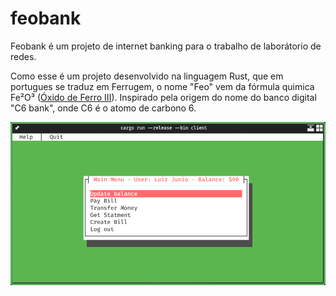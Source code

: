 # feobank
Feobank é um projeto de internet banking para o trabalho de laborátorio de redes.

Como esse é um projeto desenvolvido na linguagem Rust, que em portugues se traduz em Ferrugem, o nome
"Feo" vem da fórmula quimica Fe²O³ ([Óxido de Ferro III](https://pt.wikipedia.org/wiki/%C3%93xido_de_ferro(III))). 
Inspirado pela origem do nome do banco digital "C6 bank", onde C6 é o atomo de carbono 6.

![main_menu](./images/main_menu.png)
